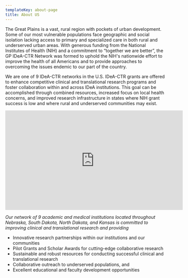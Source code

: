 ```yaml
---
templateKey: about-page
title: About US
---
```

The Great Plains is a vast, rural region with pockets of urban development. Some of our most vulnerable populations face geographic and social isolation lacking access to primary and specialized care in both rural and underserved urban areas. With generous funding from the National Institutes of Health (NIH) and a commitment to “together we are better”, the GP IDeA-CTR Network was formed to uphold the NIH's nationwide effort to improve the health of all Americans and to provide approaches to overcoming the issues endemic to our part of the country.

We are one of 9 IDeA-CTR networks in the U.S. IDeA-CTR grants are offered to enhance competitive clinical and translational research programs and foster collaboration within and across IDeA institutions. This goal can be accomplished through combined resources, increased focus on local health concerns, and improved research infrastructure in states where NIH grant success is low and where rural and underserved communities may exist. 

<iframe width="560" height="315" src="https://www.youtube.com/embed/iUe4XidlW0A" frameborder="0" allow="autoplay; encrypted-media" allowfullscreen></iframe>
<br/>

*Our network of 9 academic and medical institutions located throughout Nebraska, South Dakota, North Dakota, and Kansas is committed to improving clinical and translational research and providing*

* Innovative research partnerships within our institutions and our communities 
* Pilot Grants and Scholar Awards for cutting-edge collaborative research
* Sustainable and robust resources for conducting successful clinical and translational research
* Collaborative outreach to underserved populations, and  
* Excellent educational and faculty development opportunities
